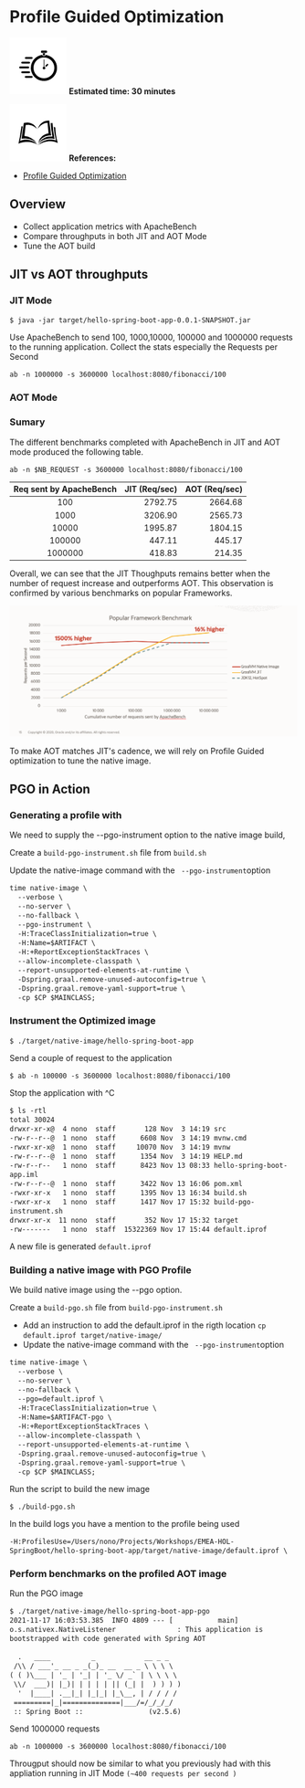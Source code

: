 # Profile Guided Optimization

<div class="inline-container">

<span><img src="../images/noun_Stopwatch_14262_100.png"> </span>
<span style="color:blue;font-weight:bold"></span>
<strong>
  Estimated time: 30 minutes
</strong>
</div>

<div class="inline-container">
<img src="../images/noun_Book_3652476_100.png">
<strong>References:</strong>
</div>

- [Profile Guided Optimization](https://www.graalvm.org/reference-manual/native-image/PGO/)

## Overview

- Collect application metrics with ApacheBench
- Compare throughputs in both JIT and AOT Mode
- Tune the AOT build


## JIT vs AOT  throughputs

###  JIT Mode 
```
$ java -jar target/hello-spring-boot-app-0.0.1-SNAPSHOT.jar
```



Use ApacheBench to send 100, 1000,10000, 100000 and 1000000 requests to the running application.
Collect the stats especially the Requests per Second

``` 
ab -n 1000000 -s 3600000 localhost:8080/fibonacci/100
```


###  AOT  Mode 



### Sumary 

The different benchmarks completed with ApacheBench in JIT and AOT mode produced the following table.

``` 
ab -n $NB_REQUEST -s 3600000 localhost:8080/fibonacci/100
```

|Req sent by ApacheBench| JIT (Req/sec)      | AOT (Req/sec) |
| :---:|  ---: |  ---: |
|100|     2792.75  |   2664.68    |
|1000|    3206.90   |     2565.73  |
|10000|  1995.87  |     1804.15    |
|100000|  447.11  |     445.17    |
|1000000|   418.83  |  214.35      |

Overall, we can see that the JIT Thoughputs remains better when the number of request increase and outperforms AOT.
This observation is confirmed by various benchmarks on popular Frameworks.

![](../images/JITvsAOTThrougputs.png)

To make AOT matches JIT's cadence, we will rely on Profile Guided optimization to tune the native image.


## PGO in Action 

### Generating a profile with 
We need to supply the --pgo-instrument option to the native image build,

Create a `build-pgo-instrument.sh` file from `build.sh`

Update the native-image command with the ` --pgo-instrument`option 
```
time native-image \
  --verbose \
  --no-server \
  --no-fallback \
  --pgo-instrument \
  -H:TraceClassInitialization=true \
  -H:Name=$ARTIFACT \
  -H:+ReportExceptionStackTraces \
  --allow-incomplete-classpath \
  --report-unsupported-elements-at-runtime \
  -Dspring.graal.remove-unused-autoconfig=true \
  -Dspring.graal.remove-yaml-support=true \
  -cp $CP $MAINCLASS;
  ```

### Instrument the Optimized image
```
$ ./target/native-image/hello-spring-boot-app 
```
Send a couple of request to the application 

```
$ ab -n 100000 -s 3600000 localhost:8080/fibonacci/100
```

Stop the application with ^C

```
$ ls -rtl
total 30024
drwxr-xr-x@  4 nono  staff       128 Nov  3 14:19 src
-rw-r--r--@  1 nono  staff      6608 Nov  3 14:19 mvnw.cmd
-rwxr-xr-x@  1 nono  staff     10070 Nov  3 14:19 mvnw
-rw-r--r--@  1 nono  staff      1354 Nov  3 14:19 HELP.md
-rw-r--r--   1 nono  staff      8423 Nov 13 08:33 hello-spring-boot-app.iml
-rw-r--r--@  1 nono  staff      3422 Nov 13 16:06 pom.xml
-rwxr-xr-x   1 nono  staff      1395 Nov 13 16:34 build.sh
-rwxr-xr-x   1 nono  staff      1417 Nov 17 15:32 build-pgo-instrument.sh
drwxr-xr-x  11 nono  staff       352 Nov 17 15:32 target
-rw-------   1 nono  staff  15322369 Nov 17 15:44 default.iprof
```
A new file is generated `default.iprof`


### Building a native image with PGO Profile 

 We build native image using the --pgo option.

 Create a `build-pgo.sh` file from `build-pgo-instrument.sh`


* Add an instruction to add the default.iprof in the rigth location  `cp default.iprof target/native-image/`
* Update the native-image command with the ` --pgo-instrument`option 
```
time native-image \
  --verbose \
  --no-server \
  --no-fallback \
  --pgo=default.iprof \
  -H:TraceClassInitialization=true \
  -H:Name=$ARTIFACT-pgo \
  -H:+ReportExceptionStackTraces \
  --allow-incomplete-classpath \
  --report-unsupported-elements-at-runtime \
  -Dspring.graal.remove-unused-autoconfig=true \
  -Dspring.graal.remove-yaml-support=true \
  -cp $CP $MAINCLASS;
  ```
Run the script to build the new image 
```
$ ./build-pgo.sh 
```
In the build logs you have a mention to the profile being used 
```
-H:ProfilesUse=/Users/nono/Projects/Workshops/EMEA-HOL-SpringBoot/hello-spring-boot-app/target/native-image/default.iprof \
````





### Perform benchmarks on the profiled AOT image

Run the PGO image 
```
$ ./target/native-image/hello-spring-boot-app-pgo 
2021-11-17 16:03:53.385  INFO 4809 --- [           main] o.s.nativex.NativeListener               : This application is bootstrapped with code generated with Spring AOT

  .   ____          _            __ _ _
 /\\ / ___'_ __ _ _(_)_ __  __ _ \ \ \ \
( ( )\___ | '_ | '_| | '_ \/ _` | \ \ \ \
 \\/  ___)| |_)| | | | | || (_| |  ) ) ) )
  '  |____| .__|_| |_|_| |_\__, | / / / /
 =========|_|==============|___/=/_/_/_/
 :: Spring Boot ::                (v2.5.6)

```

Send 1000000 requests 
```
ab -n 1000000 -s 3600000 localhost:8080/fibonacci/100
```
Througput should now be similar to what you previously had with this appliation running in JIT Mode `(~400 requests per second )`